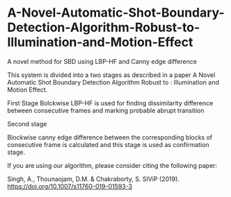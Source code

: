 # A-Novel-Automatic-Shot-Boundary-Detection-Algorithm-Robust-to-Illumination-and-Motion-Effect
A novel method for SBD using LBP-HF and Canny edge difference



This system is divided into a two stages as described in a paper A Novel Automatic Shot Boundary Detection Algorithm Robust to : Illumination and Motion Effect.

First Stage
Bolckwise LBP-HF is used for finding dissimilarity difference between consecutive frames and marking probable abrupt transition

Second stage

Blockwise canny edge difference between the corresponding blocks of consecutive frame is calculated and this stage is used as confirmation stage.






If you are using our algorithm, please consider citing the following paper:

Singh, A., Thounaojam, D.M. & Chakraborty, S. SIViP (2019). https://doi.org/10.1007/s11760-019-01593-3
